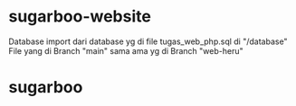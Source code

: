 # sugarboo-website
Database import dari database yg di file tugas_web_php.sql di "/database"
File yang di Branch "main" sama ama yg di Branch "web-heru"

# sugarboo


